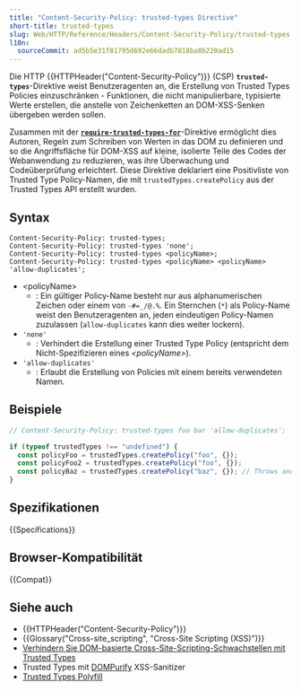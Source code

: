 ```yaml
---
title: "Content-Security-Policy: trusted-types Directive"
short-title: trusted-types
slug: Web/HTTP/Reference/Headers/Content-Security-Policy/trusted-types
l10n:
  sourceCommit: ad5b5e31f81795d692e66dadb7818ba8b220ad15
---
```


Die HTTP {{HTTPHeader("Content-Security-Policy")}} (CSP) **`trusted-types`**-Direktive weist Benutzeragenten an, die Erstellung von Trusted Types Policies einzuschränken - Funktionen, die nicht manipulierbare, typisierte Werte erstellen, die anstelle von Zeichenketten an DOM-XSS-Senken übergeben werden sollen.

Zusammen mit der **[`require-trusted-types-for`](/de/docs/Web/HTTP/Reference/Headers/Content-Security-Policy/require-trusted-types-for)**-Direktive ermöglicht dies Autoren, Regeln zum Schreiben von Werten in das DOM zu definieren und so die Angriffsfläche für DOM-XSS auf kleine, isolierte Teile des Codes der Webanwendung zu reduzieren, was ihre Überwachung und Codeüberprüfung erleichtert. Diese Direktive deklariert eine Positivliste von Trusted Type Policy-Namen, die mit `trustedTypes.createPolicy` aus der Trusted Types API erstellt wurden.

## Syntax

```http
Content-Security-Policy: trusted-types;
Content-Security-Policy: trusted-types 'none';
Content-Security-Policy: trusted-types <policyName>;
Content-Security-Policy: trusted-types <policyName> <policyName> 'allow-duplicates';
```

- \<policyName>
  - : Ein gültiger Policy-Name besteht nur aus alphanumerischen Zeichen oder einem von `-#=_/@.%`. Ein Sternchen (`*`) als Policy-Name weist den Benutzeragenten an, jeden eindeutigen Policy-Namen zuzulassen (`allow-duplicates` kann dies weiter lockern).
- `'none'`
  - : Verhindert die Erstellung einer Trusted Type Policy (entspricht dem Nicht-Spezifizieren eines _\<policyName>_).
- `'allow-duplicates'`
  - : Erlaubt die Erstellung von Policies mit einem bereits verwendeten Namen.

## Beispiele

```js
// Content-Security-Policy: trusted-types foo bar 'allow-duplicates';

if (typeof trustedTypes !== "undefined") {
  const policyFoo = trustedTypes.createPolicy("foo", {});
  const policyFoo2 = trustedTypes.createPolicy("foo", {});
  const policyBaz = trustedTypes.createPolicy("baz", {}); // Throws and dispatches a SecurityPolicyViolationEvent.
}
```

## Spezifikationen

{{Specifications}}

## Browser-Kompatibilität

{{Compat}}

## Siehe auch

- {{HTTPHeader("Content-Security-Policy")}}
- {{Glossary("Cross-site_scripting", "Cross-Site Scripting (XSS)")}}
- [Verhindern Sie DOM-basierte Cross-Site-Scripting-Schwachstellen mit Trusted Types](https://web.dev/articles/trusted-types)
- Trusted Types mit [DOMPurify](https://github.com/cure53/DOMPurify#what-about-dompurify-and-trusted-types) XSS-Sanitizer
- [Trusted Types Polyfill](https://github.com/w3c/trusted-types#polyfill)
